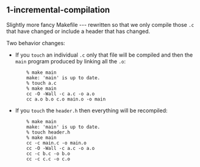## 1-incremental-compilation

Slightly more fancy Makefile --- rewritten so that we only compile those
`.c` that have changed or include a header that has changed.

Two behavior changes:

  - If you `touch` an individual `.c` only that file will be compiled and
    then the `main` program produced by linking all the `.o`:

            % make main
            make: 'main' is up to date.
            % touch a.c
            % make main
            cc -O -Wall -c a.c -o a.o
            cc a.o b.o c.o main.o -o main

  - If you `touch` the `header.h` then everything will be recompiled:

            % make main
            make: 'main' is up to date.
            % touch header.h
            % make main
            cc -c main.c -o main.o
            cc -O -Wall -c a.c -o a.o
            cc -c b.c -o b.o
            cc -c c.c -o c.o
